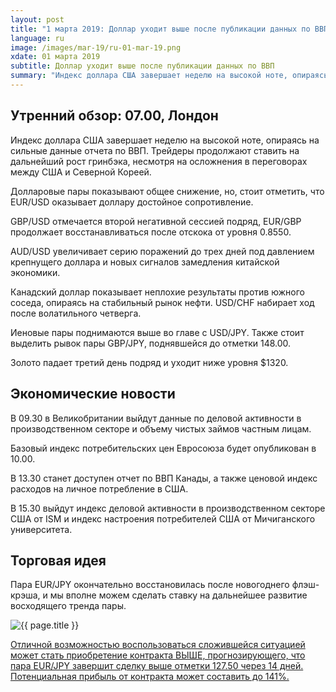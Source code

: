 ```yaml
---
layout: post
title: "1 марта 2019: Доллар уходит выше после публикации данных по ВВП"
language: ru
image: /images/mar-19/ru-01-mar-19.png
xdate: 01 марта 2019
subtitle: Доллар уходит выше после публикации данных по ВВП
summary: "Индекс доллара США завершает неделю на высокой ноте, опираясь на сильные данные отчета по ВВП. Трейдеры продолжают ставить на дальнейший рост гринбэка, несмотря на осложнения в переговорах между США и Северной Кореей. Долларовые пары показывают общее снижение, но, стоит отметить, что EUR/USD оказывает доллару достойное сопротивление"
---
```

## Утренний обзор: 07.00, Лондон
 
Индекс доллара США завершает неделю на высокой ноте, опираясь на сильные данные отчета по ВВП. Трейдеры продолжают ставить на дальнейший рост гринбэка, несмотря на осложнения в переговорах между США и Северной Кореей.

Долларовые пары показывают общее снижение, но, стоит отметить, что EUR/USD оказывает доллару достойное сопротивление. 

GBP/USD отмечается второй негативной сессией подряд, EUR/GBP продолжает восстанавливаться после отскока от уровня 0.8550.

AUD/USD увеличивает серию поражений до трех дней под давлением крепнущего доллара и новых сигналов замедления китайской экономики.

Канадский доллар показывает неплохие результаты против южного соседа, опираясь на стабильный рынок нефти. USD/CHF набирает ход после волатильного четверга.

Иеновые пары поднимаются выше во главе с USD/JPY. Также стоит выделить рывок пары GBP/JPY, поднявшейся до отметки 148.00.

Золото падает третий день подряд и уходит ниже уровня $1320.
 
## Экономические новости
 
В 09.30 в Великобритании выйдут данные по деловой активности в производственном секторе и объему чистых займов частным лицам.

Базовый индекс потребительских цен Евросоюза будет опубликован в 10.00.

В 13.30 станет доступен отчет по ВВП Канады, а также ценовой индекс расходов на личное потребление в США.

В 15.30 выйдут индекс деловой активности в производственном секторе США от ISM и индекс настроения потребителей США от Мичиганского университета.
 
## Торговая идея

Пара EUR/JPY окончательно восстановилась после новогоднего флэш-крэша, и мы вполне можем сделать ставку на дальнейшее развитие восходящего тренда пары.

<img src="{{ site.url }}/images/mar-19/ru-01-mar-19.png" alt="{{ page.title }}"  title="{{ page.title }}">

<a href="%LINK%%?currency=USD&amp;market=forex&underlying=frxEURJPY&formname=higherlower&duration_amount=14&duration_units=d&amount=10&amount_type=stake&expiry_type=duration&barrier=127.50" target="_blank" rel="noopener noreferrer nofollow">Отличной возможностью воспользоваться сложившейся ситуацией может стать приобретение контракта ВЫШЕ, прогнозирующего, что пара EUR/JPY завершит сделку выше отметки 127.50 через 14 дней. Потенциальная прибыль от контракта может составить до 141%.</a>
